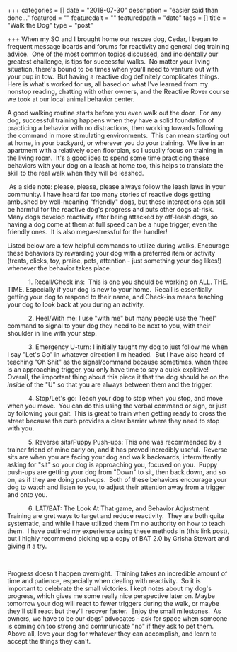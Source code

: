+++
categories = []
date = "2018-07-30"
description = "easier said than done..."
featured = ""
featuredalt = ""
featuredpath = "date"
tags = []
title = "Walk the Dog"
type = "post"

+++
When my SO and I brought home our rescue dog, Cedar, I began to frequent message boards and forums for reactivity and general dog training advice.  One of the most common topics discussed, and incidentally our greatest challenge, is tips for successful walks.  No matter your living situation, there's bound to be times when you'll need to venture out with your pup in tow.  But having a reactive dog definitely complicates things.  Here is what's worked for us, all based on what I've learned from my nonstop reading, chatting with other owners, and the Reactive Rover course we took at our local animal behavior center.

A good walking routine starts before you even walk out the door.  For any dog, successful training happens when they have a solid foundation of practicing a behavior with no distractions, then working towards following the command in more stimulating environments.  This can mean starting out at home, in your backyard, or wherever you do your training.  We live in an apartment with a relatively open floorplan, so I usually focus on training in the living room.  It's a good idea to spend some time practicing these behaviors with your dog on a leash at home too, this helps to translate the skill to the real walk when they will be leashed.  

 As a side note: please, please, please always follow the leash laws in your community. I have heard far too many stories of reactive dogs getting ambushed by well-meaning "friendly" dogs, but these interactions can still be harmful for the reactive dog's progress and puts other dogs at-risk.  Many dogs develop reactivity after being attacked by off-leash dogs, so having a dog come at them at full speed can be a huge trigger, even the friendly ones.  It is also mega-stressful for the handler!

Listed below are a few helpful commands to utilize during walks. Encourage these behaviors by rewarding your dog with a preferred item or activity (treats, clicks, toy, praise, pets, attention - just something your dog likes!) whenever the behavior takes place.

            1. Recall/Check ins:  This is one you should be working on ALL. THE. TIME. Especially if your dog is new to your home.  Recall is essentially getting your dog to respond to their name, and Check-ins means teaching your dog to look back at you during an activity. 

            2. Heel/With me: I use "with me" but many people use the "heel" command to signal to your dog they need to be next to you, with their shoulder in line with your step.

            3. Emergency U-turn: I initially taught my dog to just follow me when I say "Let's Go" in whatever direction I'm headed.  But I have also heard of teaching "Oh Shit" as the signal/command because sometimes, when there is an approaching trigger, you only have time to say a quick explitive!  Overall, the important thing about this piece it that the dog should be on the _inside_ of the "U" so that you are always between them and the trigger.

            4. Stop/Let's go: Teach your dog to stop when you stop, and move when you move.  You can do this using the verbal command or sign, or just by following your gait. This is great to train when getting ready to cross the street because the curb provides a clear barrier where they need to stop with you.

            5. Reverse sits/Puppy Push-ups: This one was recommended by a trainer friend of mine early on, and it has proved incredibly useful.  Reverse sits are when you are facing your dog and walk backwards, intermittently asking for "sit" so your dog is approaching you, focused on you.  Puppy push-ups are getting your dog from "Down" to sit, then back down, and so on, as if they are doing push-ups.  Both of these behaviors encourage your dog to watch and listen to you, to adjust their attention away from a trigger and onto you.

            6. LAT/BAT: The Look At That game, and Behavior Adjustment Training are gret ways to target and reduce reactivity.  They are both quite systematic, and while I have utilized them I'm no authority on how to teach them.  I have outlined my experience using these methods in (this link post), but I highly recommend picking up a copy of BAT 2.0 by Grisha Stewart and giving it a try.

 

Progress doesn't happen overnight.  Training takes an incredible amount of time and patience, especially when dealing with reactivity.  So it is important to celebrate the small victories. I kept notes about my dog's progress, which gives me some really nice perspective later on. Maybe tomorrow your dog will react to fewer triggers during the walk, or maybe they'll still react but they'll recover faster.  Enjoy the small milestones.  As owners, we have to be our dogs' advocates - ask for space when someone is coming on too strong and communicate "no" if they ask to pet them.  Above all, love your dog for whatever they can accomplish, and learn to accept the things they can't.  

 